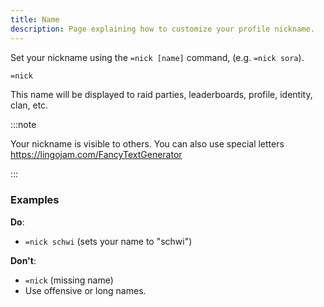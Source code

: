 ```yaml
---
title: Name
description: Page explaining how to customize your profile nickname.
---
```


Set your nickname using the `=nick [name]` command, (e.g. `=nick sora`). 

```sh
=nick
```

This name will be displayed to raid parties, leaderboards, profile, identity, clan, etc.

:::note
  
Your nickname is visible to others. You can also use special letters https://lingojam.com/FancyTextGenerator

:::  

### Examples

**Do**:
- `=nick schwi` (sets your name to "schwi")

**Don't**:
- `=nick` (missing name)
- Use offensive or long names.

